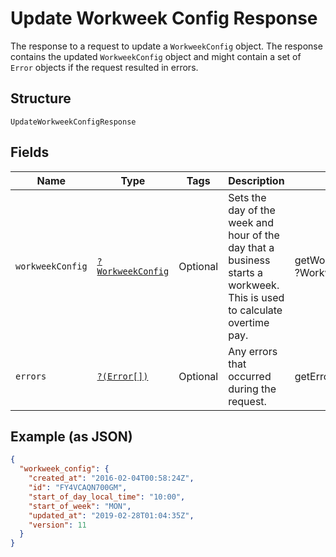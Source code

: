 
# Update Workweek Config Response

The response to a request to update a `WorkweekConfig` object. The response contains
the updated `WorkweekConfig` object and might contain a set of `Error` objects if
the request resulted in errors.

## Structure

`UpdateWorkweekConfigResponse`

## Fields

| Name | Type | Tags | Description | Getter | Setter |
|  --- | --- | --- | --- | --- | --- |
| `workweekConfig` | [`?WorkweekConfig`](/doc/models/workweek-config.md) | Optional | Sets the day of the week and hour of the day that a business starts a<br>workweek. This is used to calculate overtime pay. | getWorkweekConfig(): ?WorkweekConfig | setWorkweekConfig(?WorkweekConfig workweekConfig): void |
| `errors` | [`?(Error[])`](/doc/models/error.md) | Optional | Any errors that occurred during the request. | getErrors(): ?array | setErrors(?array errors): void |

## Example (as JSON)

```json
{
  "workweek_config": {
    "created_at": "2016-02-04T00:58:24Z",
    "id": "FY4VCAQN700GM",
    "start_of_day_local_time": "10:00",
    "start_of_week": "MON",
    "updated_at": "2019-02-28T01:04:35Z",
    "version": 11
  }
}
```

